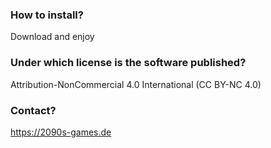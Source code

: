 ### How to install?
Download and enjoy

### Under which license is the software published?
Attribution-NonCommercial 4.0 International (CC BY-NC 4.0)

### Contact?
https://2090s-games.de